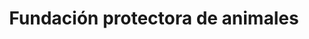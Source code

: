 ---
title: "Fundación protectora de animales"
url: /dosquebradas/fundacion-protectora-de-animales/
shop: mascotas
---